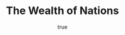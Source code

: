 ---
title: "The Wealth of Nations"
bookCover: "/assets/book-covers/the-wealth-of-nations.jpg"
slug: "the-wealth-of-nations"
bookAuthor: "Adam Smith"
rating: 10
amazonLink: ""
author:
  name: Rico Trebeljahr
  picture: "/assets/blog/profile.jpeg"
---